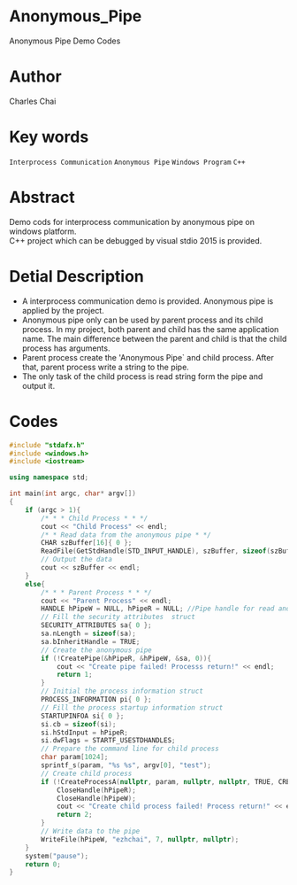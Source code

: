 # Anonymous_Pipe
Anonymous Pipe Demo Codes
# Author 
Charles Chai
# Key words
`Interprocess Communication` `Anonymous Pipe` `Windows Program` `C++`
# Abstract
Demo cods for interprocess communication by anonymous pipe on windows platform. <br>
C++ project which can be debugged by visual stdio 2015 is provided.
# Detial Description
* A interprocess communication demo is provided. Anonymous pipe is applied by the project. 
* Anonymous pipe only can be used by parent process and its child process. In my project, both parent and child has the same application name. The main difference between the parent and child is that the child process has arguments.
* Parent process create the 'Anonymous Pipe` and child process. After that, parent process write a string to the pipe.
* The only task of the child process is read string form the pipe and output it.
# Codes
```cpp
#include "stdafx.h"
#include <windows.h>
#include <iostream>

using namespace std;

int main(int argc, char* argv[])
{
	if (argc > 1){
		/* * * Child Process * * */
		cout << "Child Process" << endl;
		/* * Read data from the anonymous pipe * */
		CHAR szBuffer[16]{ 0 };
		ReadFile(GetStdHandle(STD_INPUT_HANDLE), szBuffer, sizeof(szBuffer), nullptr, nullptr);
		// Output the data
		cout << szBuffer << endl;
	}
	else{
		/* * * Parent Process * * */
		cout << "Parent Process" << endl;
		HANDLE hPipeW = NULL, hPipeR = NULL; //Pipe handle for read and write
		// Fill the security attributes  struct
		SECURITY_ATTRIBUTES sa{ 0 };
		sa.nLength = sizeof(sa);
		sa.bInheritHandle = TRUE; 
		// Create the anonymous pipe
		if (!CreatePipe(&hPipeR, &hPipeW, &sa, 0)){
			cout << "Create pipe failed! Processs return!" << endl;
			return 1;
		}
		// Initial the process information struct
		PROCESS_INFORMATION pi{ 0 };
		// Fill the process startup information struct
		STARTUPINFOA si{ 0 };
		si.cb = sizeof(si);
		si.hStdInput = hPipeR;			
		si.dwFlags = STARTF_USESTDHANDLES;
		// Prepare the command line for child process
		char param[1024];
		sprintf_s(param, "%s %s", argv[0], "test"); 
		// Create child process
		if (!CreateProcessA(nullptr, param, nullptr, nullptr, TRUE, CREATE_NEW_CONSOLE, nullptr, nullptr, &si, &pi)){
			CloseHandle(hPipeR);
			CloseHandle(hPipeW);
			cout << "Create child process failed! Process return!" << endl;
			return 2;
		}
		// Write data to the pipe
		WriteFile(hPipeW, "ezhchai", 7, nullptr, nullptr);
	}
	system("pause");
	return 0;
}
```
